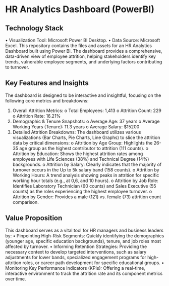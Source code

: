 # HR Analytics Dashboard (PowerBI)

## Technology Stack 
•	Visualization Tool: Microsoft Power BI Desktop.
•	Data Source: Microsoft Excel.
This repository contains the files and assets for an HR Analytics Dashboard built using Power BI. The dashboard provides a comprehensive, data-driven view of employee attrition, helping stakeholders identify key trends, vulnerable employee segments, and underlying factors contributing to turnover.
## Key Features and Insights 
The dashboard is designed to be interactive and insightful, focusing on the following core metrics and breakdowns:
1.	Overall Attrition Metrics:
o	Total Employees: 1,413
o	Attrition Count: 229
o	Attrition Rate: 16.21%
2.	Demographic & Tenure Snapshots:
o	Average Age: 37 years
o	Average Working Years (Tenure): 11.3 years
o	Average Salary: $15200 
3.	Detailed Attrition Breakdowns: The dashboard utilizes various visualizations (Bar Charts, Pie Charts, Line Graphs) to slice the attrition data by critical dimensions:
o	Attrition by Age Group: Highlights the 26-35 age group as the highest contributor to attrition (111 counts).
o	Attrition by Education: Shows the highest attrition rates among employees with Life Sciences (38%) and Technical Degree (14%) backgrounds.
o	Attrition by Salary: Clearly indicates that the majority of turnover occurs in the Up to 5k salary band (158 counts).
o	Attrition by Working Hours: A trend analysis showing peaks in attrition for specific working hour totals (e.g., at 0,6, and 10 hours).
o	Attrition by Job Role: Identifies Laboratory Technician (60 counts) and Sales Executive (55 counts) as the roles experiencing the highest employee turnover.
o	Attrition by Gender: Provides a male (121) vs. female (73) attrition count comparison.

## Value Proposition 
This dashboard serves as a vital tool for HR managers and business leaders by:
•	Pinpointing High-Risk Segments: Quickly identifying the demographics (younger age, specific education backgrounds), tenure, and job roles most affected by turnover.
•	Informing Retention Strategies: Providing the necessary context to develop targeted interventions, such as salary adjustments for lower bands, specialized engagement programs for high-attrition roles, or career path development for specific educational groups.
•	Monitoring Key Performance Indicators (KPIs): Offering a real-time, interactive environment to track the attrition rate and its component metrics over time.

